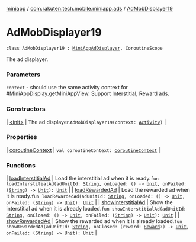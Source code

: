 [miniapp](../../index.md) / [com.rakuten.tech.mobile.miniapp.ads](../index.md) / [AdMobDisplayer19](./index.md)

# AdMobDisplayer19

`class AdMobDisplayer19 : `[`MiniAppAdDisplayer`](../-mini-app-ad-displayer/index.md)`, CoroutineScope`

The ad displayer.

### Parameters

`context` - should use the same activity context for #MiniAppDisplay.getMiniAppView.
Support Interstitial, Reward ads.

### Constructors

| [&lt;init&gt;](-init-.md) | The ad displayer.`AdMobDisplayer19(context: `[`Activity`](https://developer.android.com/reference/android/app/Activity.html)`)` |

### Properties

| [coroutineContext](coroutine-context.md) | `val coroutineContext: `[`CoroutineContext`](https://kotlinlang.org/api/latest/jvm/stdlib/kotlin.coroutines/-coroutine-context/index.html) |

### Functions

| [loadInterstitialAd](load-interstitial-ad.md) | Load the interstitial ad when it is ready.`fun loadInterstitialAd(adUnitId: `[`String`](https://kotlinlang.org/api/latest/jvm/stdlib/kotlin/-string/index.html)`, onLoaded: () -> `[`Unit`](https://kotlinlang.org/api/latest/jvm/stdlib/kotlin/-unit/index.html)`, onFailed: (`[`String`](https://kotlinlang.org/api/latest/jvm/stdlib/kotlin/-string/index.html)`) -> `[`Unit`](https://kotlinlang.org/api/latest/jvm/stdlib/kotlin/-unit/index.html)`): `[`Unit`](https://kotlinlang.org/api/latest/jvm/stdlib/kotlin/-unit/index.html) |
| [loadRewardedAd](load-rewarded-ad.md) | Load the rewarded ad when it is ready.`fun loadRewardedAd(adUnitId: `[`String`](https://kotlinlang.org/api/latest/jvm/stdlib/kotlin/-string/index.html)`, onLoaded: () -> `[`Unit`](https://kotlinlang.org/api/latest/jvm/stdlib/kotlin/-unit/index.html)`, onFailed: (`[`String`](https://kotlinlang.org/api/latest/jvm/stdlib/kotlin/-string/index.html)`) -> `[`Unit`](https://kotlinlang.org/api/latest/jvm/stdlib/kotlin/-unit/index.html)`): `[`Unit`](https://kotlinlang.org/api/latest/jvm/stdlib/kotlin/-unit/index.html) |
| [showInterstitialAd](show-interstitial-ad.md) | Show the interstitial ad when it is already loaded.`fun showInterstitialAd(adUnitId: `[`String`](https://kotlinlang.org/api/latest/jvm/stdlib/kotlin/-string/index.html)`, onClosed: () -> `[`Unit`](https://kotlinlang.org/api/latest/jvm/stdlib/kotlin/-unit/index.html)`, onFailed: (`[`String`](https://kotlinlang.org/api/latest/jvm/stdlib/kotlin/-string/index.html)`) -> `[`Unit`](https://kotlinlang.org/api/latest/jvm/stdlib/kotlin/-unit/index.html)`): `[`Unit`](https://kotlinlang.org/api/latest/jvm/stdlib/kotlin/-unit/index.html) |
| [showRewardedAd](show-rewarded-ad.md) | Show the rewarded ad when it is already loaded.`fun showRewardedAd(adUnitId: `[`String`](https://kotlinlang.org/api/latest/jvm/stdlib/kotlin/-string/index.html)`, onClosed: (reward: `[`Reward`](../-reward/index.md)`?) -> `[`Unit`](https://kotlinlang.org/api/latest/jvm/stdlib/kotlin/-unit/index.html)`, onFailed: (`[`String`](https://kotlinlang.org/api/latest/jvm/stdlib/kotlin/-string/index.html)`) -> `[`Unit`](https://kotlinlang.org/api/latest/jvm/stdlib/kotlin/-unit/index.html)`): `[`Unit`](https://kotlinlang.org/api/latest/jvm/stdlib/kotlin/-unit/index.html) |


